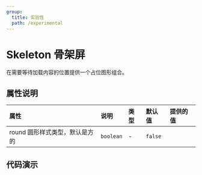 ```yaml
---
group:
  title: 实验性
  path: /experimental
---
```


# Skeleton 骨架屏 <ImportCost name="Skeleton" />

在需要等待加载内容的位置提供一个占位图形组合。

## 属性说明

| 属性                           | 说明      | 类型 | 默认值  | 提供的值 |
| :----------------------------- | :-------- | :--- | :------ | :------- |
| round 圆形样式类型，默认是方的 | `boolean` | -    | `false` |

## 代码演示

<code src="./demos/demo1/index.tsx" />
